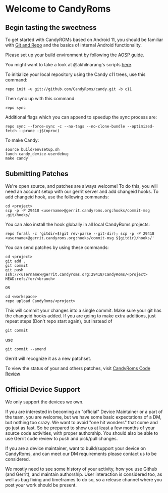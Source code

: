 Welcome to CandyRoms
===================


Begin tasting the sweetness
---------------

To get started with CandyROMs based on Android 11, you should be familiar with
[Git and Repo](https://source.android.com/source/using-repo.html) and the basics of internal Android functionality.

Please set up your build environment by following the [AOSP guide](https://source.android.com/setup/build/initializing).

You might want to take a look at @akhilnarang's scripts [here](https://github.com/akhilnarang/scripts).

To initialize your local repository using the Candy c11 trees, use this command:


    repo init -u git://github.com/CandyRoms/candy.git -b c11


Then sync up with this command:

    repo sync

Additional flags which you can append to speedup the sync process are:

    repo sync --force-sync -c --no-tags --no-clone-bundle --optimized-fetch --prune -j$(nproc)
    
To make Candy:

    source build/envsetup.sh
    lunch candy_device-userdebug
    make candy

Submitting Patches
------------------

We're open source, and patches are always welcome!
To do this, you will need an account setup with our gerrit server and add changeid hooks.
To add changeid hook, use the following commands:

    cd <project>
    scp -p -P 29418 <username>@gerrit.candyroms.org:hooks/commit-msg .git/hooks/

You can also install the hook globally in all local CandyRoms projects:

    repo forall -c 'gitdir=$(git rev-parse --git-dir); scp -p -P 29418 <username>@gerrit.candyroms.org:hooks/commit-msg ${gitdir}/hooks/'

You can send patches by using these commands:

    cd <project>
    git add .
    git commit
    git push ssh://<username>@gerrit.candyroms.org:29418/CandyRoms/<project> HEAD:refs/for/<branch>

    OR

    cd <workspace>
    repo upload CandyRoms/<project>

This will commit your changes into a single commit.
Make sure your git has the changeid hooks added.
If you are going to make extra additions, just repeat steps (Don't repo start again), but instead of

    git commit

use

    git commit --amend

Gerrit will recognize it as a new patchset.

To view the status of your and others patches, visit [CandyRoms Code Review](http://gerrit.candyroms.org)


Official Device Support
-----------------------

We only support the devices we own.

If you are interested in becoming an "official" Device Maintainer or a part of the team, you are welcome, but we have some basic expectations of a DM, but nothing too crazy.  We want to avoid "one hit wonders" that come and go just as fast. So be prepared to show us at least a few months of your source code activities, with proper authorship. You should also be able to use Gerrit code review to push and pick/pull changes.

If you are a device maintainer, want to build/support your device on CandyRoms, and can meet our DM requirements please contact us to be considered.

We mostly need to see some history of your activity, how you use Github (and Gerrit), and maintain authorship.  User interaction is considered too, as well as bug fixing and timeframes to do so, so a release channel where you post your work should be present.
